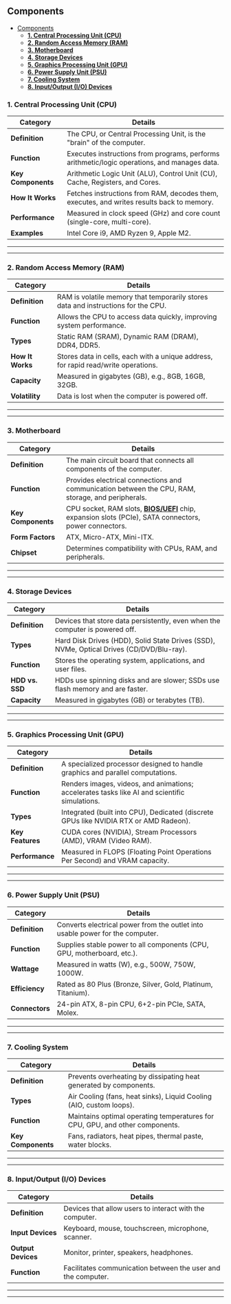 
## Components

- [Components](#components)
  - [**1. Central Processing Unit (CPU)**](#1-central-processing-unit-cpu)
  - [**2. Random Access Memory (RAM)**](#2-random-access-memory-ram)
  - [**3. Motherboard**](#3-motherboard)
  - [**4. Storage Devices**](#4-storage-devices)
  - [**5. Graphics Processing Unit (GPU)**](#5-graphics-processing-unit-gpu)
  - [**6. Power Supply Unit (PSU)**](#6-power-supply-unit-psu)
  - [**7. Cooling System**](#7-cooling-system)
  - [**8. Input/Output (I/O) Devices**](#8-inputoutput-io-devices)


### **1. Central Processing Unit (CPU)**


| **Category**       | **Details**                                                                                     |
|--------------------|-------------------------------------------------------------------------------------------------|
| **Definition**     | The CPU, or Central Processing Unit, is the "brain" of the computer.                            |
| **Function**       | Executes instructions from programs, performs arithmetic/logic operations, and manages data. |
| **Key Components** | Arithmetic Logic Unit (ALU), Control Unit (CU), Cache, Registers, and Cores.                   |
| **How It Works**   | Fetches instructions from RAM, decodes them, executes, and writes results back to memory.      |
| **Performance**    | Measured in clock speed (GHz) and core count (single-core, multi-core).                        |
| **Examples**       | Intel Core i9, AMD Ryzen 9, Apple M2.                                                          |

---

---

### **2. Random Access Memory (RAM)**


| **Category**       | **Details**                                                                                     |
|--------------------|-------------------------------------------------------------------------------------------------|
| **Definition**     | RAM is volatile memory that temporarily stores data and instructions for the CPU.              |
| **Function**       | Allows the CPU to access data quickly, improving system performance.                           |
| **Types**          | Static RAM (SRAM), Dynamic RAM (DRAM), DDR4, DDR5.                                             |
| **How It Works**   | Stores data in cells, each with a unique address, for rapid read/write operations.              |
| **Capacity**       | Measured in gigabytes (GB), e.g., 8GB, 16GB, 32GB.                                             |
| **Volatility**     | Data is lost when the computer is powered off.                                                 |

---

---

### **3. Motherboard**


| **Category**       | **Details**                                                                                     |
|--------------------|-------------------------------------------------------------------------------------------------|
| **Definition**     | The main circuit board that connects all components of the computer.                           |
| **Function**       | Provides electrical connections and communication between the CPU, RAM, storage, and peripherals. |
| **Key Components** | CPU socket, RAM slots, **[BIOS/UEFI](bios.md)** chip, expansion slots (PCIe), SATA connectors, power connectors. |
| **Form Factors**   | ATX, Micro-ATX, Mini-ITX.                                                                       |
| **Chipset**        | Determines compatibility with CPUs, RAM, and peripherals.                                      |

---

---

### **4. Storage Devices**


| **Category**       | **Details**                                                                                     |
|--------------------|-------------------------------------------------------------------------------------------------|
| **Definition**     | Devices that store data persistently, even when the computer is powered off.                   |
| **Types**          | Hard Disk Drives (HDD), Solid State Drives (SSD), NVMe, Optical Drives (CD/DVD/Blu-ray).       |
| **Function**       | Stores the operating system, applications, and user files.                                     |
| **HDD vs. SSD**    | HDDs use spinning disks and are slower; SSDs use flash memory and are faster.                  |
| **Capacity**       | Measured in gigabytes (GB) or terabytes (TB).                                                  |

---

---

### **5. Graphics Processing Unit (GPU)**


| **Category**       | **Details**                                                                                     |
|--------------------|-------------------------------------------------------------------------------------------------|
| **Definition**     | A specialized processor designed to handle graphics and parallel computations.                |
| **Function**       | Renders images, videos, and animations; accelerates tasks like AI and scientific simulations. |
| **Types**          | Integrated (built into CPU), Dedicated (discrete GPUs like NVIDIA RTX or AMD Radeon).           |
| **Key Features**   | CUDA cores (NVIDIA), Stream Processors (AMD), VRAM (Video RAM).                                 |
| **Performance**    | Measured in FLOPS (Floating Point Operations Per Second) and VRAM capacity.                    |

---

---

### **6. Power Supply Unit (PSU)**


| **Category**       | **Details**                                                                                     |
|--------------------|-------------------------------------------------------------------------------------------------|
| **Definition**     | Converts electrical power from the outlet into usable power for the computer.                   |
| **Function**       | Supplies stable power to all components (CPU, GPU, motherboard, etc.).                          |
| **Wattage**        | Measured in watts (W), e.g., 500W, 750W, 1000W.                                                |
| **Efficiency**     | Rated as 80 Plus (Bronze, Silver, Gold, Platinum, Titanium).                                   |
| **Connectors**     | 24-pin ATX, 8-pin CPU, 6+2-pin PCIe, SATA, Molex.                                               |

---

---

### **7. Cooling System**


| **Category**       | **Details**                                                                                     |
|--------------------|-------------------------------------------------------------------------------------------------|
| **Definition**     | Prevents overheating by dissipating heat generated by components.                               |
| **Types**          | Air Cooling (fans, heat sinks), Liquid Cooling (AIO, custom loops).                             |
| **Function**       | Maintains optimal operating temperatures for CPU, GPU, and other components.                  |
| **Key Components** | Fans, radiators, heat pipes, thermal paste, water blocks.                                      |

---

---

### **8. Input/Output (I/O) Devices**


| **Category**       | **Details**                                                                                     |
|--------------------|-------------------------------------------------------------------------------------------------|
| **Definition**     | Devices that allow users to interact with the computer.                                        |
| **Input Devices**  | Keyboard, mouse, touchscreen, microphone, scanner.                                             |
| **Output Devices** | Monitor, printer, speakers, headphones.                                                       |
| **Function**       | Facilitates communication between the user and the computer.                                  |

---

---